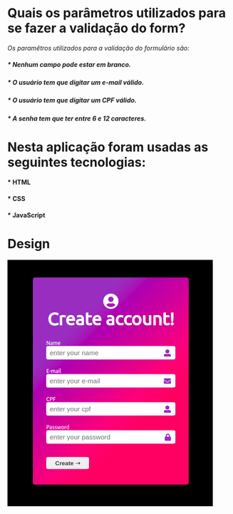 # Quais os parâmetros utilizados para se fazer a validação do form?

*Os paramêtros utilizados para a validação do formulário são:*

##### * Nenhum campo pode estar em branco.
##### * O usuário tem que digitar um e-mail válido.
##### * O usuário tem que digitar um CPF válido.
##### * A senha tem que ter entre 6 e 12 caracteres.

# Nesta aplicação foram usadas as seguintes tecnologias:

#### * HTML

#### * CSS

#### * JavaScript

# Design

![disign1](https://github.com/Matheuslima99/validated_form/blob/master/assets/images/design.png)


